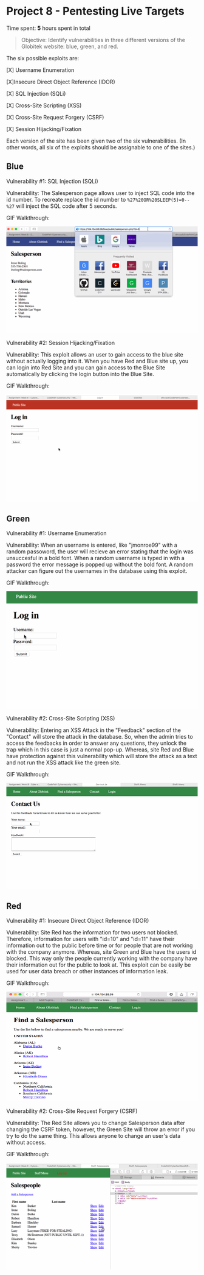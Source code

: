 # Project 8 - Pentesting Live Targets

Time spent: **5** hours spent in total

> Objective: Identify vulnerabilities in three different versions of the Globitek website: blue, green, and red.

The six possible exploits are:

[X] Username Enumeration

[X]Insecure Direct Object Reference (IDOR)

[X] SQL Injection (SQLi)

[X] Cross-Site Scripting (XSS)

[X] Cross-Site Request Forgery (CSRF)

[X] Session Hijacking/Fixation

Each version of the site has been given two of the six vulnerabilities. (In other words, all six of the exploits should be assignable to one of the sites.)

## Blue

Vulnerability #1: SQL Injection (SQLi)

Vulnerability: The Salesperson page allows user to inject SQL code into the id number. To recreate replace the id number to   `%27%20OR%20SLEEP(5)=0--%27` will inject the SQL code after 5 seconds. 

GIF Walkthrough: 

<img src="https://github.com/dhruvp5/CodePathCyberSecWeek8/blob/master/Asg8_2.gif?raw=true" alt="gif">


Vulnerability #2: Session Hijacking/Fixation

Vulnerability: This exploit allows an user to gain access to the blue site without actually logging into it. When you have Red and Blue site up, you can login into Red Site and you can gain access to the Blue Site automatically by clicking the login button into the Blue Site.

GIF Walkthrough: 

<img src="https://github.com/dhruvp5/CodePathCyberSecWeek8/blob/master/Asg8_5.gif?raw=true" alt="gif">


## Green

Vulnerability #1: Username Enumeration

Vulnerability: When an username is entered, like "jmonroe99" with a random passoword, the user will recieve an error stating      that the login was unsuccesful in a bold font. When a random username is typed in with a password the error message is popped up without the bold font. A random attacker can figure out the usernames in the database using this exploit.

GIF Walkthrough: 

<img src="https://github.com/dhruvp5/CodePathCyberSecWeek8/blob/master/Asg8_0.gif?raw=true" alt="gif">

Vulnerability #2: Cross-Site Scripting (XSS)

Vulnerability: Entering an XSS Attack in the "Feedback" section of the "Contact" will store the attack in the database. So, when the admin tries to access the feedbacks in order to answer any questions, they unlock the trap which in this case is just a normal pop-up. Whereas, site Red and Blue have protection against this vulnerability which will store the attack as a text and not run the XSS attack like the green site.

GIF Walkthrough: 

<img src="https://github.com/dhruvp5/CodePathCyberSecWeek8/blob/master/Asg8_3.gif?raw=true" alt="gif">

## Red

Vulnerability #1: Insecure Direct Object Reference (IDOR)

Vulnerability: Site Red has the information for two users not blocked. Therefore, information for users with "id=10" and "id=11" have their information out to the public before time or for people that are not working with the company anymore. Whereas, site Green and Blue have the users id blocked. This way only the people currently working with the company have their information out for the public to look at. This exploit can be easily be used for user data breach or other instances of information leak.

GIF Walkthrough: 

<img src="https://github.com/dhruvp5/CodePathCyberSecWeek8/blob/master/Asg8_1.gif?raw=true" alt="gif">

Vulnerability #2: Cross-Site Request Forgery (CSRF)

Vulnerability: The Red Site allows you to change Salesperson data after changing the CSRF token, however, the Green Site will throw an error if you try to do the same thing. This allows anyone to change an user's data without access.

GIF Walkthrough: 

<img src="https://github.com/dhruvp5/CodePathCyberSecWeek8/blob/master/Asg8_4.gif?raw=true" alt="gif">
